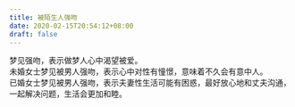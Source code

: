 ```yaml
---
title: 被陌生人强吻
date: 2020-02-15T20:54:12+08:00
draft: false
---
```


梦见强吻，表示做梦人心中渴望被爱。<br>
未婚女士梦见被男人强吻，表示心中对性有憧憬，意味着不久会有意中人。<br>
已婚女士梦见被男人强吻，表示夫妻性生活可能有困惑，最好放心地和丈夫沟通，一起解决问题，生活会更加和睦。<br>
